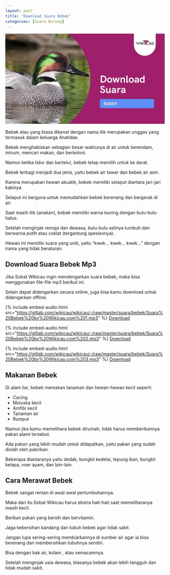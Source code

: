 ```yaml
---
layout: post
title: "Download Suara Bebek"
categories: [Suara Burung]
---
```


![](/images/download-suara-bebek.webp)

Bebek atau yang biasa dikenal dengan nama itik merupakan unggas yang termasuk dalam keluarga Anatidae.

Bebek menghabiskan sebagian besar waktunya di air untuk berendam, minum, mencari makan, dan berkoloni.

Namun ketika tidur dan bertelur, bebek tetap memilih untuk ke darat.

Bebek terbagi menjadi dua jenis, yaitu bebek air tawar dan bebek air asin.

Karena merupakan hewan akuatik, bebek memiliki selaput diantara jari-jari kakinya.

Selaput ini berguna untuk memudahkan bebek berenang dan bergerak di air.

Saat masih itik (anakan), bebek memiliki warna kuning dengan bulu-bulu halus.

Setelah menginjak remaja dan dewasa, bulu-bulu aslinya tumbuh dan berwarna putih atau coklat (tergantung spesiesnya).

Hewan ini memiliki suara yang unik, yaitu “kwek… kwek… kwek…” dengan irama yang tidak beraturan.

## Download Suara Bebek Mp3

Jika Sobat Wikicau ingin mendengarkan suara bebek, maka bisa menggunakan file-file mp3 berikut ini.

Selain dapat didengarkan secara online, juga bisa kamu download untuk didengarkan offline.

{% include embed-audio.html src="https://gitlab.com/wikicau/wikicau/-/raw/master/suara/bebek/Suara%20Bebek%20by%20Wikicau.com%201.mp3" %}
[Download](https://bit.ly/2seLhcs)

{% include embed-audio.html src="https://gitlab.com/wikicau/wikicau/-/raw/master/suara/bebek/Suara%20Bebek%20by%20Wikicau.com%202.mp3" %}
[Download](https://bit.ly/35bzpqc)

{% include embed-audio.html src="https://gitlab.com/wikicau/wikicau/-/raw/master/suara/bebek/Suara%20Bebek%20by%20Wikicau.com%203.mp3" %}
[Download](https://bit.ly/2qETvdi)

## Makanan Bebek

Di alam liar, bebek memakan tanaman dan hewan-hewan kecil seperti:

- Cacing
- Moluska kecil
- Amfibi kecil
- Tanaman air
- Rumput

Namun jika kamu memelihara bebek dirumah, tidak harus memberikannya pakan alami tersebut.

Ada pakan yang lebih mudah untuk didapatkan, yaitu pakan yang sudah diolah oleh pabrikan.

Beberapa diantaranya yaitu dedak, bungkil kedelai, tepung ikan, bungkil kelapa, voer ayam, dan lain-lain.

## Cara Merawat Bebek

Bebek sangat rentan di awal-awal pertumbuhannya.

Maka dari itu Sobat Wikicau harus ekstra hati-hati saat memeliharanya masih kecil.

Berikan pakan yang bersih dan bervitamin.

Jaga kebersihan kandang dan tubuh bebek agar tidak sakit.

Jangan lupa sering-sering membiarkannya di sumber air agar ia bisa berenang dan membersihkan tubuhnya sendiri.

Bisa dengan bak air, kolam , atau semacamnya.

Setelah menginjak usia dewasa, biasanya bebek akan lebih tangguh dan tidak mudah sakit.

